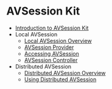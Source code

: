 # AVSession Kit

- [Introduction to AVSession Kit](avsession-overview.md)
- Local AVSession
  - [Local AVSession Overview](local-avsession-overview.md)
  - [AVSession Provider](using-avsession-developer.md)
  - [Accessing AVSession](avsession-access-scene.md)
  - [AVSession Controller](using-avsession-controller.md)
- Distributed AVSession
  - [Distributed AVSession Overview](distributed-avsession-overview.md)
  - [Using Distributed AVSession](using-distributed-avsession.md)
